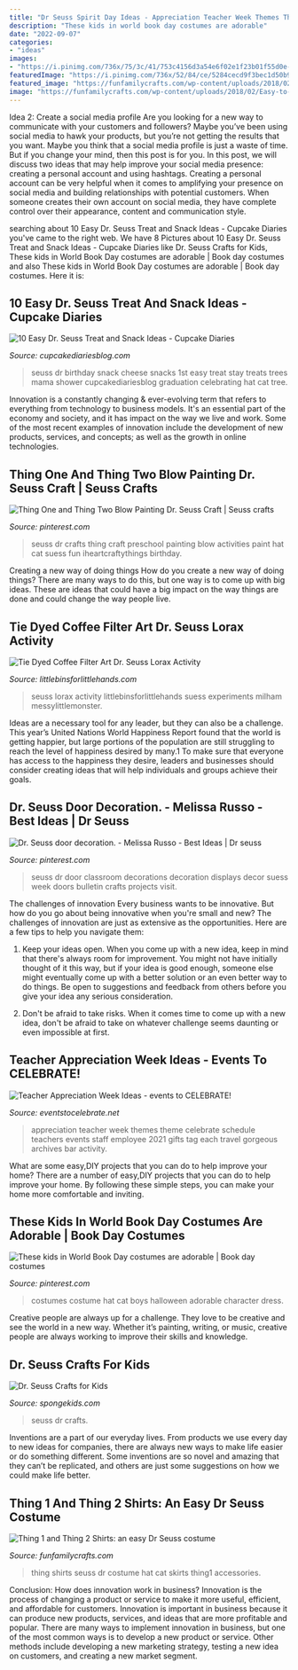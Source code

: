 ```yaml
---
title: "Dr Seuss Spirit Day Ideas - Appreciation Teacher Week Themes Theme Celebrate Schedule Teachers Events Staff Employee 2021 Gifts Tag Each Travel Gorgeous Archives Bar Activity"
description: "These kids in world book day costumes are adorable"
date: "2022-09-07"
categories:
- "ideas"
images:
- "https://i.pinimg.com/736x/75/3c/41/753c4156d3a54e6f02e1f23b01f55d0e--dr-seuss-crafts-preschool-crafts.jpg"
featuredImage: "https://i.pinimg.com/736x/52/84/ce/5284cecd9f3bec1d50b9208ecb1d4838.jpg"
featured_image: "https://funfamilycrafts.com/wp-content/uploads/2018/02/Easy-to-Make-Costume-Dr-Seuss-Thing1-Thing2-1.jpg"
image: "https://funfamilycrafts.com/wp-content/uploads/2018/02/Easy-to-Make-Costume-Dr-Seuss-Thing1-Thing2-1.jpg"
---
```



Idea 2: Create a social media profile
Are you looking for a new way to communicate with your customers and followers? Maybe you’ve been using social media to hawk your products, but you’re not getting the results that you want. Maybe you think that a social media profile is just a waste of time. But if you change your mind, then this post is for you. In this post, we will discuss two ideas that may help improve your social media presence: creating a personal account and using hashtags.
Creating a personal account can be very helpful when it comes to amplifying your presence on social media and building relationships with potential customers. When someone creates their own account on social media, they have complete control over their appearance, content and communication style.

	

		
searching about 10 Easy Dr. Seuss Treat and Snack Ideas - Cupcake Diaries you've came to the right web. We have 8 Pictures about 10 Easy Dr. Seuss Treat and Snack Ideas - Cupcake Diaries like Dr. Seuss Crafts for Kids, These kids in World Book Day costumes are adorable | Book day costumes and also These kids in World Book Day costumes are adorable | Book day costumes. Here it is:
		
    
## 10 Easy Dr. Seuss Treat And Snack Ideas - Cupcake Diaries

<img loading=lazy src="http://www.cupcakediariesblog.com/wp-content/uploads/2014/02/cheesetrees.jpg" onerror="this.onerror=null;this.src='https://tse2.mm.bing.net/th?id=OIP.HtRWb--lrUiuC_EuF2-2LwHaLG&amp;pid=15.1';" alt="10 Easy Dr. Seuss Treat and Snack Ideas - Cupcake Diaries">

_Source: cupcakediariesblog.com_

>seuss dr birthday snack cheese snacks 1st easy treat stay treats trees mama shower cupcakediariesblog graduation celebrating hat cat tree. 

	

Innovation is a constantly changing & ever-evolving term that refers to everything from technology to business models. It's an essential part of the economy and society, and it has impact on the way we live and work. Some of the most recent examples of innovation include the development of new products, services, and concepts; as well as the growth in online technologies.

    
## Thing One And Thing Two Blow Painting Dr. Seuss Craft | Seuss Crafts

<img loading=lazy src="https://i.pinimg.com/736x/75/3c/41/753c4156d3a54e6f02e1f23b01f55d0e--dr-seuss-crafts-preschool-crafts.jpg" onerror="this.onerror=null;this.src='https://tse3.mm.bing.net/th?id=OIP.YGs6qxvXIX40emtxqbjLowDREq&amp;pid=15.1';" alt="Thing One and Thing Two Blow Painting Dr. Seuss Craft | Seuss crafts">

_Source: pinterest.com_

>seuss dr crafts thing craft preschool painting blow activities paint hat cat suess fun iheartcraftythings birthday. 

	

Creating a new way of doing things
How do you create a new way of doing things? There are many ways to do this, but one way is to come up with big ideas. These are ideas that could have a big impact on the way things are done and could change the way people live.

    
## Tie Dyed Coffee Filter Art Dr. Seuss Lorax Activity

<img loading=lazy src="https://littlebinsforlittlehands.com/wp-content/uploads/2016/02/Tie-Dyed-Coffee-Filter-Art-Science-Dr.-Seuss-Inspired-The-Lorax.jpg" onerror="this.onerror=null;this.src='https://tse3.mm.bing.net/th?id=OIP.vqs7znaEQeUAS5X_19DD-gHaLH&amp;pid=15.1';" alt="Tie Dyed Coffee Filter Art Dr. Seuss Lorax Activity">

_Source: littlebinsforlittlehands.com_

>seuss lorax activity littlebinsforlittlehands suess experiments milham messylittlemonster. 

	

Ideas are a necessary tool for any leader, but they can also be a challenge. This year’s United Nations World Happiness Report found that the world is getting happier, but large portions of the population are still struggling to reach the level of happiness desired by many.1 To make sure that everyone has access to the happiness they desire, leaders and businesses should consider creating ideas that will help individuals and groups achieve their goals.

    
## Dr. Seuss Door Decoration. - Melissa Russo - Best Ideas | Dr Seuss

<img loading=lazy src="https://i.pinimg.com/736x/52/84/ce/5284cecd9f3bec1d50b9208ecb1d4838.jpg" onerror="this.onerror=null;this.src='https://tse2.mm.bing.net/th?id=OIP.ajxMMmyDfiyVZT3fIUgKqwHaNK&amp;pid=15.1';" alt="Dr. Seuss door decoration. - Melissa Russo - Best Ideas | Dr seuss">

_Source: pinterest.com_

>seuss dr door classroom decorations decoration displays decor suess week doors bulletin crafts projects visit. 

	

The challenges of innovation
Every business wants to be innovative. But how do you go about being innovative when you're small and new? The challenges of innovation are just as extensive as the opportunities. Here are a few tips to help you navigate them:
1. Keep your ideas open. When you come up with a new idea, keep in mind that there's always room for improvement. You might not have initially thought of it this way, but if your idea is good enough, someone else might eventually come up with a better solution or an even better way to do things. Be open to suggestions and feedback from others before you give your idea any serious consideration.

2. Don't be afraid to take risks. When it comes time to come up with a new idea, don't be afraid to take on whatever challenge seems daunting or even impossible at first.

    
## Teacher Appreciation Week Ideas - Events To CELEBRATE!

<img loading=lazy src="https://eventstocelebrate.net/wp-content/uploads/2018/04/Teacher-Appreciation-Schedule-Email-624x351.jpg" onerror="this.onerror=null;this.src='https://tse2.mm.bing.net/th?id=OIP.ntB0WJy1RptNF8oFB4PA3QHaEK&amp;pid=15.1';" alt="Teacher Appreciation Week Ideas - events to CELEBRATE!">

_Source: eventstocelebrate.net_

>appreciation teacher week themes theme celebrate schedule teachers events staff employee 2021 gifts tag each travel gorgeous archives bar activity. 

	

What are some easy,DIY projects that you can do to help improve your home?
There are a number of easy,DIY projects that you can do to help improve your home. By following these simple steps, you can make your home more comfortable and inviting.

    
## These Kids In World Book Day Costumes Are Adorable | Book Day Costumes

<img loading=lazy src="https://i.pinimg.com/736x/2b/cc/bc/2bccbc8edbb3f23dc5b3ab30300a48e8--literary-costumes-world-book-day-costumes.jpg" onerror="this.onerror=null;this.src='https://tse4.mm.bing.net/th?id=OIP.EXqsnhwf9G6Foa4DU8H0XQHaNK&amp;pid=15.1';" alt="These kids in World Book Day costumes are adorable | Book day costumes">

_Source: pinterest.com_

>costumes costume hat cat boys halloween adorable character dress. 

	

Creative people are always up for a challenge. They love to be creative and see the world in a new way. Whether it’s painting, writing, or music, creative people are always working to improve their skills and knowledge.

    
## Dr. Seuss Crafts For Kids

<img loading=lazy src="https://spongekids.com/wp-content/uploads/2015/09/1-dr-seuss-crafts.jpg" onerror="this.onerror=null;this.src='https://tse4.mm.bing.net/th?id=OIP.njoRvRVKgbvJ0XotenNwRwHaLH&amp;pid=15.1';" alt="Dr. Seuss Crafts for Kids">

_Source: spongekids.com_

>seuss dr crafts. 

	

Inventions are a part of our everyday lives. From products we use every day to new ideas for companies, there are always new ways to make life easier or do something different. Some inventions are so novel and amazing that they can’t be replicated, and others are just some suggestions on how we could make life better.

    
## Thing 1 And Thing 2 Shirts: An Easy Dr Seuss Costume

<img loading=lazy src="https://funfamilycrafts.com/wp-content/uploads/2018/02/Easy-to-Make-Costume-Dr-Seuss-Thing1-Thing2-1.jpg" onerror="this.onerror=null;this.src='https://tse4.mm.bing.net/th?id=OIP.A6rqehSusZ8c-PV-b3acvwAAAA&amp;pid=15.1';" alt="Thing 1 and Thing 2 Shirts: an easy Dr Seuss costume">

_Source: funfamilycrafts.com_

>thing shirts seuss dr costume hat cat skirts thing1 accessories. 

	

Conclusion: How does innovation work in business?
Innovation is the process of changing a product or service to make it more useful, efficient, and affordable for customers. Innovation is important in business because it can produce new products, services, and ideas that are more profitable and popular. There are many ways to implement innovation in business, but one of the most common ways is to develop a new product or service. Other methods include developing a new marketing strategy, testing a new idea on customers, and creating a new market segment.

